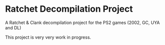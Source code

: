 # Ratchet Decompilation Project
A Ratchet & Clank decompilation project for the PS2 games (2002, GC, UYA and DL)  
  
This project is very very work in progress.